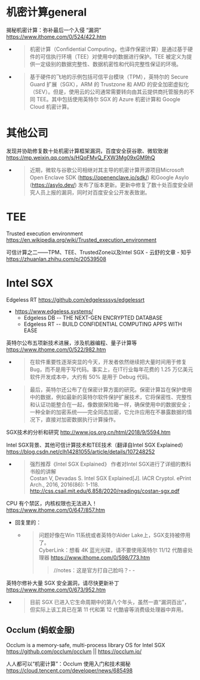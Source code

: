 
# 机密计算general

揭秘机密计算：弥补最后一个入侵 “漏洞” https://www.ithome.com/0/524/422.htm
- > 机密计算（Confidential Computing，也译作保密计算）是通过基于硬件的可信执行环境（TEE）对使用中的数据进行保护。TEE 被定义为提供一定级别的数据完整性、数据机密性和代码完整性保证的环境。
- > 基于硬件的飞地的示例包括可信平台模块（TPM），英特尔的 Secure Guard 扩展（SGX），ARM 的 Trustzone 和 AMD 的安全加密虚拟化（SEV）。但是，使用云的公司通常需要转向由其云提供商托管服务的不同 TEE。其中包括使用英特尔 SGX 的 Azure 机密计算和 Google Cloud 机密计算。

# 其他公司

发现并协助修复数十处机密计算框架漏洞，百度安全获谷歌、微软致谢 https://mp.weixin.qq.com/s/HQoFMvQ_FXW3Mg09xGM9hQ
- > 近期，微软与谷歌公司相继对其主导的机密计算开源项目Microsoft Open Enclave SDK (https://openenclave.io/sdk/) 和Google Asylo (https://asylo.dev/) 发布了版本更新。更新中修复了数十处百度安全研究人员上报的漏洞，同时对百度安全公开发表致谢。

# TEE

Trusted execution environment https://en.wikipedia.org/wiki/Trusted_execution_environment

可信计算之二——TPM、TEE、TrustedZone以及Intel SGX - 云舒的文章 - 知乎 https://zhuanlan.zhihu.com/p/20539508

# Intel SGX

Edgeless RT https://github.com/edgelesssys/edgelessrt
- https://www.edgeless.systems/
  * Edgeless DB -- THE NEXT-GEN ENCRYPTED DATABASE
  * Edgeless RT -- BUILD CONFIDENTIAL COMPUTING APPS WITH EASE

英特尔公布五项新技术进展，涉及机器编程、量子计算等 https://www.ithome.com/0/522/982.htm
- > 在软件重要性逐渐突显的今天，开发者依然继续把大量时间用于修复 Bug，而不是用于写代码。事实上，在IT行业每年花费的 1.25 万亿美元软件开发成本中，大约有 50% 是用于 Debug 代码。
- > 最后，英特尔还公布了在保密计算方面的研究。保密计算旨在保护使用中的数据，例如最新的英特尔软件保护扩展技术，它将保密性、完整性和认证功能整合在一起，像数据保险箱一样，确保使用中的数据安全；一种全新的加密系统——完全同态加密，它允许应用在不暴露数据的情况下，直接对加密数据执行计算操作。

SGX技术的分析和研究 http://www.jos.org.cn/html/2018/9/5594.htm

Intel SGX背景、其他可信计算技术和TEE技术（翻译自Intel SGX Explained） https://blog.csdn.net/clh14281055/article/details/107248252
- > 强烈推荐《Intel SGX Explained》 作者对Intel SGX进行了详细的教科书般的讲解 <br> Costan V, Devadas S. Intel SGX Explained[J]. IACR Cryptol. ePrint Arch., 2016, 2016(86): 1-118. http://css.csail.mit.edu/6.858/2020/readings/costan-sgx.pdf

CPU 有个禁区，内核权限也无法进入！ https://www.ithome.com/0/647/857.htm
- 回复里的：
  * > 问题好像在Win 11系统或者英特尔Alder Lake上，SGX支持被停用了。 <br> CyberLink：想看 4K 蓝光光碟，请不要使用英特尔 11/12 代酷睿处理器 https://www.ithome.com/0/598/773.htm
    >> //notes：这是官方打自己脸吗？- -    

英特尔修补大量 SGX 安全漏洞，请尽快更新补丁 https://www.ithome.com/0/673/952.htm
- > 目前 SGX 已进入它生命周期中的第八个年头，虽然一直“漏洞百出”，但实际上该工具已在第 11 代和第 12 代酷睿等消费级处理器中弃用。

## Occlum (蚂蚁金服)

Occlum is a memory-safe, multi-process library OS for Intel SGX https://github.com/occlum/occlum || https://occlum.io/

人人都可以“机密计算”：Occlum 使用入门和技术揭秘 https://cloud.tencent.com/developer/news/685498
